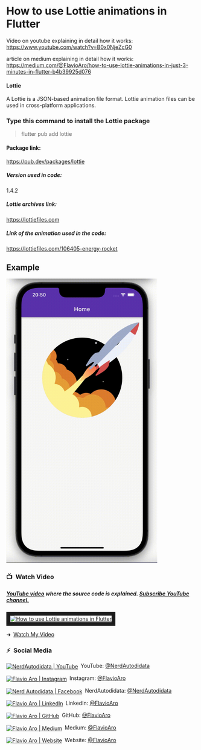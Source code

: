 # How to use Lottie animations in Flutter
Video on youtube explaining in detail how it works: 
https://www.youtube.com/watch?v=B0x0NjeZcG0

article on medium explaining in detail how it works: 
https://medium.com/@FlavioAro/how-to-use-lottie-animations-in-just-3-minutes-in-flutter-b4b39925d076

#### Lottie
A Lottie is a JSON-based animation file format. Lottie animation files can be used in cross-platform applications.

### Type this command to install the Lottie package
> flutter pub add lottie

#### Package link: 
https://pub.dev/packages/lottie

##### Version used in code:
1.4.2

##### Lottie archives link:
https://lottiefiles.com

##### Link of the animation used in the code:
https://lottiefiles.com/106405-energy-rocket

## Example
<img src="dist/assets/example.gif?raw=true" width="400px">

### 📺&ensp;Watch Video

##### [YouTube video](https://www.youtube.com/watch?v=B0x0NjeZcG0 "Youtube Nerd Autodidata") where the *source code* is explained. [Subscribe YouTube channel.](https://www.youtube.com/NerdAutodidata?sub_confirmation=1 "YouTube Subscribe Nerd Autodidata")  
<a href="https://www.youtube.com/watch?v=B0x0NjeZcG0&feature=player_embedded
" target="_blank"><img src="https://img.youtube.com/vi/B0x0NjeZcG0/maxresdefault.jpg" 
alt="How to use Lottie animations in Flutter" width="480" border="10" /></a>

➜&ensp;[Watch My Video](https://www.youtube.com/watch?v=FRyGIAOetac "Watch My Video")

### ⚡&ensp;Social Media

[<img align="center" alt="NerdAutodidata | YouTube" width="28px" src="https://firebasestorage.googleapis.com/v0/b/assets-93a89.appspot.com/o/minhas-imagens%2Fyoutube.png?alt=media&token=a905beca-f468-4025-b610-3134893282c6" />](https://www.youtube.com/NerdAutodidata?sub_confirmation=1)&ensp;YouTube: [@NerdAutodidata](https://www.youtube.com/NerdAutodidata?sub_confirmation=1 "YouTube Nerd Autodidata")

[<img align="center" alt="Flavio Aro | Instagram" width="28px" src="https://firebasestorage.googleapis.com/v0/b/assets-93a89.appspot.com/o/minhas-imagens%2Finstagram.png?alt=media&token=dcbd8861-eae2-4704-aceb-46b60a96081e" />](https://instagram.com/flavio.aro)&ensp;Instagram: [@FlavioAro](https://instagram.com/flavio.aro "Instagram Flavio Aro")

[<img align="center" alt="Nerd Autodidata | Facebook" width="28px" src="https://firebasestorage.googleapis.com/v0/b/assets-93a89.appspot.com/o/minhas-imagens%2Ffacebook.png?alt=media&token=cea7934f-07b8-4f2a-b201-b2801344918a" />](https://www.facebook.com/NerdAutodidata)&ensp;NerdAutodidata: [@NerdAutodidata](https://www.facebook.com/NerdAutodidata "Facebook Nerd Autodidatao")

[<img align="center" alt="Flavio Aro | LinkedIn" width="28px" src="https://firebasestorage.googleapis.com/v0/b/assets-93a89.appspot.com/o/minhas-imagens%2Flinkedin.png?alt=media&token=4c140fbe-f3a4-4b9b-9e76-36711c502463" />](https://linkedin.com/in/FlavioAro)&ensp;LinkedIn: [@FlavioAro](https://linkedin.com/in/FlavioAro "LinkedIn Johannes Milke")

[<img align="center" alt="Flavio Aro | GitHub" width="28px" src="https://firebasestorage.googleapis.com/v0/b/assets-93a89.appspot.com/o/minhas-imagens%2Fgithub.png?alt=media&token=735fda68-2162-4c7c-931e-fd491e5868b7" />](https://github.com/FlavioAro)&ensp;GitHub: [@FlavioAro](https://github.com/FlavioAro "GitHub Flavio Aro")

[<img align="center" alt="Flavio Aro | Medium" width="28px" src="https://firebasestorage.googleapis.com/v0/b/assets-93a89.appspot.com/o/minhas-imagens%2Fmedium.png?alt=media&token=00aa4827-c312-4f8a-9e84-fbdf963acf07" />](https://medium.com/@FlavioAro)&ensp;Medium: [@FlavioAro](https://medium.com/@FlavioAro "Medium Flavio Aro")

[<img align="center" alt="Flavio Aro | Website" width="28px" src="https://firebasestorage.googleapis.com/v0/b/assets-93a89.appspot.com/o/minhas-imagens%2Fwebsite.png?alt=media&token=30d0334b-6eca-4eb2-a2d7-e90534b3fa1e" />](https://flavioaro.com)&ensp;Website: [@FlavioAro](https://flavioaro.com "Website Flavio Aro")

[youtube]: https://www.youtube.com/NerdAutodidata?sub_confirmation=1
[courses]: https://flavioaro.com
[newsletter]: https://flavioaro.com
[sponsor]: https://github.com/sponsors/FlavioAro

